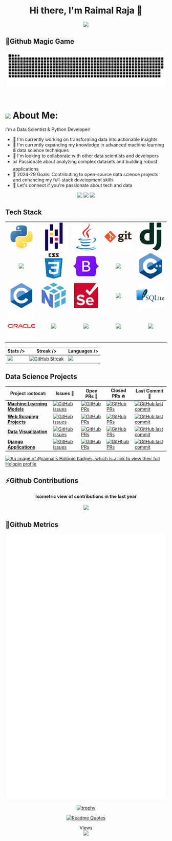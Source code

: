 <div align="center">
    <h1> Hi there, I'm Raimal Raja 👋<a href="#"></h1>
  </div>

  <p align="center">
<a href="https://github.com/Raimal-Raja"><img src="https://readme-typing-svg.herokuapp.com?lines=Data+Scientist;Python+Developer;Machine+Learning+Engineer;Web+Scraper;Full+Stack+Developer&center=true&width=500&height=50"></a>

## 🐛Github Magic Game

<p align="center">
 <img src="https://github.com/Shoaib19/Shoaib19/raw/output/github-contribution-grid-snake-dark.svg" alt="snake"></center>
</p>
<br>


# <img src='.github/workflows/flyingcat.gif' height=65/>  About Me:

I'm a Data Scientist & Python Developer!
- 🔭 I'm currently working on transforming data into actionable insights
- 🌱 I'm currently expanding my knowledge in advanced machine learning & data science techniques
- 👯 I'm looking to collaborate with other data scientists and developers
- 📊 Passionate about analyzing complex datasets and building robust applications
- 🥅 2024-29 Goals: Contributing to open-source data science projects and enhancing my full-stack development skills
- 💎 Let's connect if you're passionate about tech and data

<p align="center">
<a href="https://pk.linkedin.com/in/raimal-raja-kolhi-9422351b6"><img src="https://img.shields.io/badge/-Raimal%20Raja%20Kolhi-0077B5?style=flat&logo=Linkedin&logoColor=white"/></a>
<a href="mailto:raimalrajagoal@gmail.com"><img src="https://img.shields.io/badge/-raimalrajagoal@gmail.com-D14836?style=flat&logo=Gmail&logoColor=white"/></a>
<a href="https://github.com/Raimal-Raja"><img src="https://img.shields.io/badge/-@Raimal--Raja-181717?style=flat&logo=GitHub&logoColor=white"/></a>
</p>

<h2>Tech Stack</h2>

<table width="80%">
<tr>
    <td align='center' width="150">
        <img src="https://github.com/devicons/devicon/blob/master/icons/python/python-original.svg" width="100">
    </td>

  <td align='center' width="150">
        <img src="https://github.com/devicons/devicon/blob/master/icons/pandas/pandas-original.svg"  width="100">
    </td>
 <td align='center' width="150">
        <img src="https://github.com/devicons/devicon/blob/master/icons/java/java-original.svg" width="100">
    </td>
 <td align='center' width="200">
        <img src="https://github.com/devicons/devicon/blob/master/icons/git/git-original-wordmark.svg" width="100">
    </td>
 <td align='center' width="200">
        <img src="https://github.com/devicons/devicon/blob/master/icons/django/django-plain.svg" width="100">
    </td>
 
</tr>
 
<tr>
    <td align='center' width="200">
        <img src="https://upload.wikimedia.org/wikipedia/commons/thumb/3/38/HTML5_Badge.svg/600px-HTML5_Badge.svg.png"  width="70">
    </td>
    <td align='center' width="200">
        <img src="https://raw.githubusercontent.com/devicons/devicon/0d6c64dbbf311879f7d563bfc3ccf559f9ed111c/icons/css3/css3-original-wordmark.svg" width="80">
    </td>
 <td align='center' width="200">
        <img src="https://github.com/devicons/devicon/blob/master/icons/bootstrap/bootstrap-original.svg" width="80">
    </td>
     <td align='center' width="200">
        <img src="https://github.com/abranhe/programming-languages-logos/blob/master/src/javascript/javascript.svg" width="90">
    </td>
    <td align='center' width="200">
        <img src="https://github.com/devicons/devicon/blob/master/icons/cplusplus/cplusplus-original.svg" width="80">
    </td>
</tr>
 
<tr>
    <td align='center' width="200">
        <img src="https://github.com/devicons/devicon/blob/master/icons/c/c-original.svg" width="80">
    </td>
    <td align='center' width="200">
        <img src="https://github.com/devicons/devicon/blob/master/icons/numpy/numpy-original.svg" width="80">
    </td>
 <td align='center' width="200">
        <img src="https://github.com/devicons/devicon/blob/master/icons/selenium/selenium-original.svg" width="80">
    </td>
  <td align='center' width="200">
        <img src="https://download.logo.wine/logo/MySQL/MySQL-Logo.wine.png" >
    </td>
    <td align='center' width="200">
        <img src="https://github.com/devicons/devicon/blob/master/icons/sqlite/sqlite-original-wordmark.svg" width="100">
    </td>
</tr>
	
<tr>
    <td align='center' width="200">
        <img src="https://github.com/devicons/devicon/blob/master/icons/oracle/oracle-original.svg"  width="90">
    </td>
    <td align='center' width="200">
        <img src="https://github.com/scikit-learn/scikit-learn/blob/main/doc/logos/scikit-learn-logo.png" width="110">
    </td>
 <td align='center' width="200">
        <img src="https://matplotlib.org/stable/_images/sphx_glr_logos2_003.png" width="150">
    </td>
     <td align='center' width="200">
        <img src="https://upload.wikimedia.org/wikipedia/commons/f/f3/Apache_Spark_logo.svg" width="120">
    </td>
    <td align='center' width="200">
        <img src="https://www.vectorlogo.zone/logos/jupyter/jupyter-ar21.svg" width="140">
    </td>
</tr>
    
</table>

|Stats />|Streak />|Languages />
|---|---|---|
|![](https://github-profile-summary-cards.vercel.app/api/cards/stats?username=Raimal-Raja&theme=gruvbox)|[![GitHub Streak](https://streak-stats.demolab.com/?user=Raimal-Raja&theme=gruvbox&hide_border=true&border_radius=32&date_format=j%20M%5B%20Y%5D&ring=888888)](https://git.io/streak-stats)|![](https://github-profile-summary-cards.vercel.app/api/cards/repos-per-language?username=Raimal-Raja&theme=gruvbox)|
 
 ## Data Science Projects

| Project :octocat:                                                                | Issues :bug:                                                                                                                                                                             | Open PRs :bell:                                                                                                                                                             | Closed PRs :fire:                                                                                                                                                                                                       | Last Commit 🚩                                                                                                                                                                                      |
| -------------------------------------------------------------------------------- | ---------------------------------------------------------------------------------------------------------------------------------------------------------------------------------------- | --------------------------------------------------------------------------------------------------------------------------------------------------------------------------- | ----------------------------------------------------------------------------------------------------------------------------------------------------------------------------------------------------------------------- | --------------------------------------------------------------------------------------------------------------------------------------------------------------------------------------------------- |
| [**Machine Learning Models**](https://github.com/Raimal-Raja/ML-models)                  | [![GitHub issues](https://img.shields.io/github/issues/Raimal-Raja/ML-models?color=green&logo=github&style=flat)](https://github.com/Raimal-Raja/ML-models/issues)                           | [![GitHub PRs](https://img.shields.io/github/issues-pr/Raimal-Raja/ML-models?style=flat&logo=github)](https://github.com/Raimal-Raja/ML-models/pulls)                           | [![GitHub PRs](https://img.shields.io/github/issues-pr-closed/Raimal-Raja/ML-models?style=flat&color=critical&logo=github)](https://github.com/Raimal-Raja/ML-models/pulls?q=is%3Apr+is%3Aclosed)                           | [![GitHub last commit](https://img.shields.io/github/last-commit/Raimal-Raja/ML-models?color=blue&logo=github&style=flat)](https://github.com/Raimal-Raja/ML-models/commits/)                           |
| [**Web Scraping Projects**](https://github.com/Raimal-Raja/web-scraping)                   | [![GitHub issues](https://img.shields.io/github/issues/Raimal-Raja/web-scraping?color=green&logo=github&style=flat)](https://github.com/Raimal-Raja/web-scraping/issues)                       | [![GitHub PRs](https://img.shields.io/github/issues-pr/Raimal-Raja/web-scraping?style=flat&logo=github)](https://github.com/Raimal-Raja/web-scraping/pulls)                       | [![GitHub PRs](https://img.shields.io/github/issues-pr-closed/Raimal-Raja/web-scraping?style=flat&color=critical&logo=github)](https://github.com/Raimal-Raja/web-scraping/pulls?q=is%3Apr+is%3Aclosed)                       | [![GitHub last commit](https://img.shields.io/github/last-commit/Raimal-Raja/web-scraping?color=blue&logo=github&style=flat)](https://github.com/Raimal-Raja/web-scraping/commits/)                       |
| [**Data Visualization**](https://github.com/Raimal-Raja/data-viz) | [![GitHub issues](https://img.shields.io/github/issues/Raimal-Raja/data-viz?color=green&logo=github&style=flat)](https://github.com/Raimal-Raja/data-viz/issues) | [![GitHub PRs](https://img.shields.io/github/issues-pr/Raimal-Raja/data-viz?style=flat&logo=github)](https://github.com/Raimal-Raja/data-viz/pulls) | [![GitHub PRs](https://img.shields.io/github/issues-pr-closed/Raimal-Raja/data-viz?style=flat&color=critical&logo=github)](https://github.com/Raimal-Raja/data-viz/pulls?q=is%3Apr+is%3Aclosed) | [![GitHub last commit](https://img.shields.io/github/last-commit/Raimal-Raja/data-viz?color=blue&logo=github&style=flat)](https://github.com/Raimal-Raja/data-viz/commits/) |
| [**Django Applications**](https://github.com/Raimal-Raja/django-apps)    | [![GitHub issues](https://img.shields.io/github/issues/Raimal-Raja/django-apps?color=green&logo=github&style=flat)](https://github.com/Raimal-Raja/django-apps/issues)       | [![GitHub PRs](https://img.shields.io/github/issues-pr/Raimal-Raja/django-apps?style=flat&logo=github)](https://github.com/Raimal-Raja/django-apps/pulls)       | [![GitHtiub PRs](https://img.shields.io/github/issues-pr-closed/Raimal-Raja/django-apps?style=flat&color=critical&logo=github)](https://github.com/Raimal-Raja/django-apps/pulls?q=is%3Apr+is%3Aclosed)     | [![GitHub last commit](https://img.shields.io/github/last-commit/Raimal-Raja/django-apps?color=blue&logo=github&style=flat)](https://github.com/Raimal-Raja/django-apps/commits/)       |

[![An image of @raimal's Holopin badges, which is a link to view their full Holopin profile](https://holopin.me/raimal)](https://holopin.io/@raimal)

## ⚡️Github Contributions
	
<h4 align="center">Isometric view of contributions in the last year</h4>
<p align="center">
	<a href="./profile-3d-contrib/profile-night-rainbow.svg">
		<img width="900em" src="./profile-3d-contrib/profile-night-rainbow.svg">
	</a>
</p>

## 🚀Github Metrics

<p align="center">
	<img width="625em" src="https://github.com/Shoaib19/Shoaib19/blob/main/github-metrics.svg" />
</p>

<p align="center"> 
 <a href="https://github.com/Raimal-Raja/github-profile-trophy">
  <img src="https://github-profile-trophy.vercel.app/?username=Raimal-Raja&theme=gruvbox&no-frame=true&column=-1" alt="trophy">
 </a>
</p>

<p align="center">
 <a href="https://github.com/piyushsuthar/github-readme-quotes">
  <img src="https://quotes-github-readme.vercel.app/api?type=horizontal&theme=github" alt="Readme Quotes">
 </a>
</p>

<p align="center"> 
  Views<br>
  <img src="https://profile-counter.glitch.me/Raimal-Raja/count.svg" />
</p>
